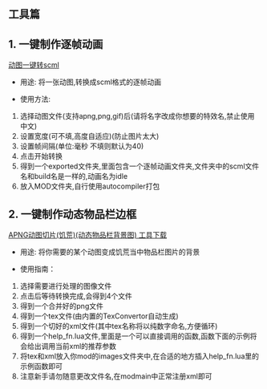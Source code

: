 ## 工具篇

## 1. 一键制作逐帧动画

[动图一键转scml](https://github.com/b1inkie/b1note.github.io/releases/download/dst_tool_gif_to_scml/gif_to_scml.7z)

- 用途:
将一张动图,转换成scml格式的逐帧动画

- 使用方法:
1.  选择动图文件(支持apng,png,gif)后(请将名字改成你想要的特效名,禁止使用中文)
2.  设置宽度(可不填,高度自适应)(防止图片太大)
3.  设置帧间隔(单位:毫秒 不填则默认为40)
4.  点击开始转换
5.  得到一个exported文件夹,里面包含一个逐帧动画文件夹,文件夹中的scml文件名和build名是一样的,动画名为idle
6.  放入MOD文件夹,自行使用autocompiler打包

## 2. 一键制作动态物品栏边框

[APNG动图切片(饥荒)(动态物品栏背景图) 工具下载](https://github.com/b1inkie/b1note.github.io/releases/download/DST_TOOLS/TOOL_APNG_To_InvBgAnim.7z)

- 用途:
将你需要的某个动图变成饥荒当中物品栏图片的背景

- 使用指南：
1. 选择需要进行处理的图像文件
2. 点击后等待转换完成,会得到4个文件
3. 得到一个合并好的png文件
4. 得到一个tex文件(由内置的TexConvertor自动生成)
5. 得到一个切好的xml文件(其中tex名称将以纯数字命名,方便循环)
6. 得到一个help_fn.lua文件,里面是一个可以直接调用的函数,函数下面的示例将会给出调用当前xml的推荐参数
7. 将tex和xml放入你mod的images文件夹中,在合适的地方插入help_fn.lua里的示例函数即可
8. 注意新手请勿随意更改文件名,在modmain中正常注册xml即可